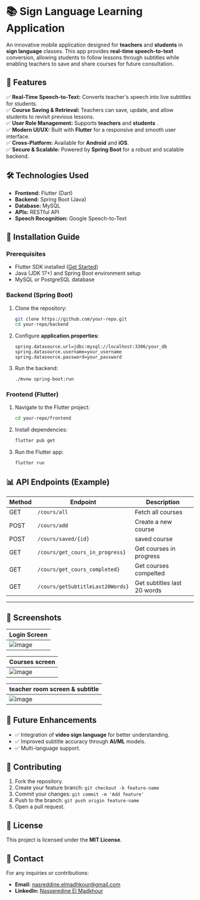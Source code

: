 # 📚 Sign Language Learning Application

An innovative mobile application designed for **teachers** and **students** in **sign language** classes. This app provides **real-time speech-to-text** conversion, allowing students to follow lessons through subtitles while enabling teachers to save and share courses for future consultation.

## 🚀 Features

✅ **Real-Time Speech-to-Text:** Converts teacher's speech into live subtitles for students.  
✅ **Course Saving & Retrieval:** Teachers can save, update, and allow students to revisit previous lessons.  
✅ **User Role Management:** Supports **teachers** and **students** .  
✅ **Modern UI/UX:** Built with **Flutter** for a responsive and smooth user interface.  
✅ **Cross-Platform:** Available for **Android** and **iOS**.  
✅ **Secure & Scalable:** Powered by **Spring Boot** for a robust and scalable backend.  

## 🛠️ Technologies Used

- **Frontend:** Flutter (Dart)
- **Backend:** Spring Boot (Java)
- **Database:** MySQL
- **APIs:** RESTful API
- **Speech Recognition:** Google Speech-to-Text

## 📱 Installation Guide

### Prerequisites
- Flutter SDK installed ([Get Started](https://docs.flutter.dev/get-started/install))
- Java (JDK 17+) and Spring Boot environment setup
- MySQL or PostgreSQL database

### Backend (Spring Boot)

1. Clone the repository:

   ```bash
   git clone https://github.com/your-repo.git
   cd your-repo/backend
   ```

2. Configure **application.properties**:

   ```properties
   spring.datasource.url=jdbc:mysql://localhost:3306/your_db
   spring.datasource.username=your_username
   spring.datasource.password=your_password
   ```

3. Run the backend:

   ```bash
   ./mvnw spring-boot:run
   ```

### Frontend (Flutter)

1. Navigate to the Flutter project:

   ```bash
   cd your-repo/frontend
   ```

2. Install dependencies:

   ```bash
   flutter pub get
   ```

3. Run the Flutter app:

   ```bash
   flutter run
   ```

## 📊 API Endpoints (Example)

| Method | Endpoint                          | Description                |
|--------|-----------------------------------|----------------------------|
| GET    | `/cours/all`                      | Fetch all courses          |
| POST   | `/cours/add`                      | Create a new course        |
| POST   | `/cours/saved/{id}`               | saved course               |
| GET    | `/cours/get_cours_in_progress}`   | Get courses in progress    |
| GET    | `/cours/get_cours_completed}`     | Get courses compelted      |
| GET    | `/cours/getSubtitleLast20Words}`  | Get subtitles last 20 words|
--------------------------------------------------------------------------

## 📸 Screenshots

| Login Screen              |
|---------------------------|
| ![image](https://github.com/user-attachments/assets/792215a7-12d8-4147-b506-a283fdc13ee6)

| Courses screen            |
|---------------------------|
|![image](https://github.com/user-attachments/assets/ab6a80b8-f3fd-453a-a0ae-e5017f42efed)

| teacher room screen & subtitle       |
|--------------------------------------|
| ![image](https://github.com/user-attachments/assets/35aeb39f-df05-474d-9587-2874677744c4)


## 📌 Future Enhancements

- ✅ Integration of **video sign language** for better understanding.
- ✅ Improved subtitle accuracy through **AI/ML** models.
- ✅ Multi-language support.

## 🤝 Contributing

1. Fork the repository.
2. Create your feature branch: `git checkout -b feature-name`
3. Commit your changes: `git commit -m 'Add feature'`
4. Push to the branch: `git push origin feature-name`
5. Open a pull request.

## 📄 License

This project is licensed under the **MIT License**.

## 💌 Contact

For any inquiries or contributions:
- **Email:** nasreddine.elmadhkour@gmail.com
- **LinkedIn:** [Nasseredine El Madkhour](https://www.linkedin.com/in/nasreddineelmadhkour)
